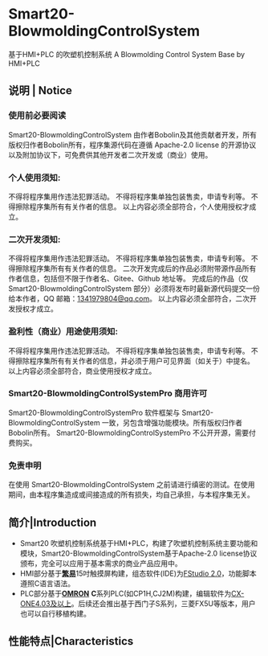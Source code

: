 # Smart20-BlowmoldingControlSystem
基于HMI+PLC 的吹塑机控制系统 A Blowmolding Control System Base by HMI+PLC 
## 说明 | Notice
### 使用前必要阅读
Smart20-BlowmoldingControlSystem 由作者Bobolin及其他贡献者开发，所有版权归作者Bobolin所有，程序集源代码在遵循 Apache-2.0 license 的开源协议以及附加协议下，可免费供其他开发者二次开发或（商业）使用。

### 个人使用须知:
不得将程序集用作违法犯罪活动。
不得将程序集单独包装售卖，申请专利等。
不得擦除程序集所有有关作者的信息。
以上内容必须全部符合，个人使用授权才成立。

### 二次开发须知:
不得将程序集用作违法犯罪活动。
不得将程序集单独包装售卖，申请专利等。
不得擦除程序集所有有关作者的信息。
二次开发完成后的作品必须附带源作品所有作者信息，包括但不限于作者名、Gitee、Github 地址等。
完成后的作品（仅 Smart20-BlowmoldingControlSystem 部分）必须将发布时最新源代码提交一份给本作者，QQ 邮箱：1341979804@qq.com。
以上内容必须全部符合，二次开发授权才成立。

### 盈利性（商业）用途使用须知:
不得将程序集用作违法犯罪活动。
不得将程序集单独包装售卖，申请专利等。
不得擦除程序集所有有关作者的信息，并必须于用户可见界面（如关于）中提名。
以上内容必须全部符合，商业使用授权才成立。

### Smart20-BlowmoldingControlSystemPro 商用许可
Smart20-BlowmoldingControlSystemPro 软件框架与 Smart20-BlowmoldingControlSystem 一致，另包含增强功能模块。所有版权归作者Bobolin所有。
Smart20-BlowmoldingControlSystemPro 不公开开源，需要付费购买。

### 免责申明
在使用 Smart20-BlowmoldingControlSystem 之前请进行缜密的测试。在使用期间，由本程序集造成或间接造成的所有损失，均自己承担，与本程序集无关。

## 简介|Introduction
- Smart20 吹塑机控制系统基于HMI+PLC，构建了吹塑机控制系统主要功能和模块，Smart20-BlowmoldingControlSystem基于Apache-2.0 license协议颁布，完全可以应用于基本需求的商业产品应用中。
- HMI部分基于[**繁易**](https://www.flexem.cn/product/9000/FE9150M "点击跳转")15吋触摸屏构建，组态软件(IDE)为[FStudio 2.0](http://fs.flexem.com/zh)，功能脚本遵照C语言语法。
- PLC部分基于[**OMRON**](https://www.fa.omron.com.cn/products/category/automation-systems/programmable-controllers/index.html) **C**系列PLC(如CP1H,CJ2M)构建，编辑软件为[CX-ONE4.03及以上](https://www.aliyundrive.com/s/bRGAnchw8ZJ)。后续还会推出基于西门子S系列，三菱FX5U等版本，用户也可以自行移植构建。
## 性能特点|Characteristics
